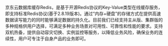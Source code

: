 京东云数据库缓存Redis，是基于开源Redis协议的Key-Value类型在线缓存服务，即支持标准Redis协议(基于2.8.19版本)。通过“内存+硬盘”的存储方式在提供高速数据读写能力的同时能够满足数据的持久化。目前我们已经支持主从版、集群版的多种规格供用户选择，可满足多种业务场景对可用性、可靠性和性能的要求。支持双机热备，提供自动容灾切换、实例监控等服务，以降低业务风险，确保业务的连续性，用户可专注于自身产品的业务即可。    
